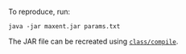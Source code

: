 To reproduce, run:

    java -jar maxent.jar params.txt

The JAR file can be recreated using [`class/compile`](class/compile).
